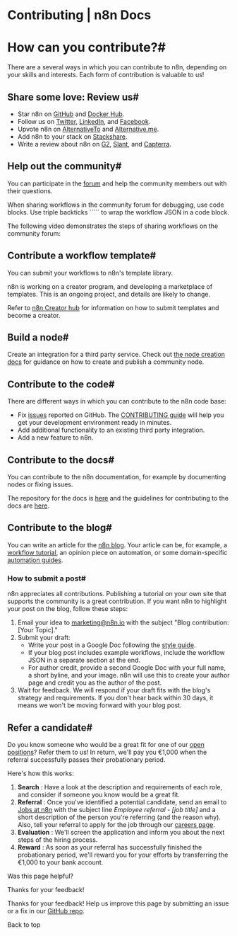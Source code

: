 # Contributing | n8n Docs

[ ](https://github.com/n8n-io/n8n-docs/edit/main/docs/help-community/contributing.md "Edit this page")

# How can you contribute?#

There are a several ways in which you can contribute to n8n, depending on your skills and interests. Each form of contribution is valuable to us!

## Share some love: Review us#

  * Star n8n on [GitHub](https://github.com/n8n-io/n8n) and [Docker Hub](https://hub.docker.com/r/n8nio/n8n).
  * Follow us on [Twitter](https://twitter.com/n8n_io), [LinkedIn](https://www.linkedin.com/company/28491094), and [Facebook](https://www.facebook.com/n8nio/).
  * Upvote n8n on [AlternativeTo](https://alternativeto.net/software/n8n-io/) and [Alternative.me](https://alternative.me/n8n-io).
  * Add n8n to your stack on [Stackshare](https://stackshare.io/n8n).
  * Write a review about n8n on [G2](https://www.g2.com/products/n8n/reviews), [Slant](https://www.slant.co/improve/options/37977/~n8n-review), and [Capterra](https://www.capterra.com/p/198028/n8n-io/).

## Help out the community#

You can participate in the [forum](https://community.n8n.io/) and help the community members out with their questions.

When sharing workflows in the community forum for debugging, use code blocks. Use triple backticks ````` to wrap the workflow JSON in a code block.

The following video demonstrates the steps of sharing workflows on the community forum:

## Contribute a workflow template#

You can submit your workflows to n8n's template library.

n8n is working on a creator program, and developing a marketplace of templates. This is an ongoing project, and details are likely to change.

Refer to [n8n Creator hub](https://www.notion.so/n8n/n8n-Creator-hub-7bd2cbe0fce0449198ecb23ff4a2f76f) for information on how to submit templates and become a creator.

## Build a node#

Create an integration for a third party service. Check out [the node creation docs](../../integrations/creating-nodes/overview/) for guidance on how to create and publish a community node.

## Contribute to the code#

There are different ways in which you can contribute to the n8n code base:

  * Fix [issues](https://github.com/n8n-io/n8n/issues) reported on GitHub. The [CONTRIBUTING guide](https://github.com/n8n-io/n8n/blob/master/CONTRIBUTING.md) will help you get your development environment ready in minutes.
  * Add additional functionality to an existing third party integration.
  * Add a new feature to n8n.

## Contribute to the docs#

You can contribute to the n8n documentation, for example by documenting nodes or fixing issues.

The repository for the docs is [here](https://github.com/n8n-io/n8n-docs) and the guidelines for contributing to the docs are [here](https://github.com/n8n-io/n8n-docs/blob/master/CONTRIBUTING.md).

## Contribute to the blog#

You can write an article for the [n8n blog](https://blog.n8n.io/). Your article can be, for example, a [workflow tutorial](https://blog.n8n.io/tag/tutorial/), an opinion piece on automation, or some domain-specific [automation guides](https://blog.n8n.io/tag/guide/).

### How to submit a post#

n8n appreciates all contributions. Publishing a tutorial on your own site that supports the community is a great contribution. If you want n8n to highlight your post on the blog, follow these steps: 

  1. Email your idea to [marketing@n8n.io](mailto:marketing@n8n.io) with the subject "Blog contribution: [Your Topic]."
  2. Submit your draft:
     * Write your post in a Google Doc following the [style guide](https://www.notion.so/97dc73436a624933b75ddc941a361b70?pvs=21).
     * If your blog post includes example workflows, include the workflow JSON in a separate section at the end.
     * For author credit, provide a second Google Doc with your full name, a short byline, and your image. n8n will use this to create your author page and credit you as the author of the post.
  3. Wait for feedback. We will respond if your draft fits with the blog's strategy and requirements. If you don't hear back within 30 days, it means we won't be moving forward with your blog post.

## Refer a candidate#

Do you know someone who would be a great fit for one of our [open positions](https://n8n.io/careers)? Refer them to us! In return, we'll pay you €1,000 when the referral successfully passes their probationary period.

Here's how this works:

  1. **Search** : Have a look at the description and requirements of each role, and consider if someone you know would be a great fit.
  2. **Referral** : Once you've identified a potential candidate, send an email to [Jobs at n8n](mailto:jobs@n8n.io) with the subject line _Employee referral - [job title]_ and a short description of the person you're referring (and the reason why). Also, tell your referral to apply for the job through our [careers page](https://n8n.io/careers).
  3. **Evaluation** : We'll screen the application and inform you about the next steps of the hiring process.
  4. **Reward** : As soon as your referral has successfully finished the probationary period, we'll reward you for your efforts by transferring the €1,000 to your bank account.

Was this page helpful? 

Thanks for your feedback! 

Thanks for your feedback! Help us improve this page by submitting an issue or a fix in our [GitHub repo](https://github.com/n8n-io/n8n-docs). 

Back to top
